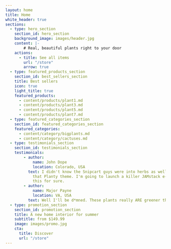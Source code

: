 ```yaml
---
layout: home
title: Home
white_header: true
sections:
  - type: hero_section
    section_id: hero_section
    background_image: images/header.jpg
    content: |-
        # Real, beautiful plants right to your door
    actions:
      - title: See all items
        url: "/store"
        arrow: true
  - type: featured_products_section
    section_id: best_sellers_section
    title: Best sellers
    icon: true
    light_title: true
    featured_products:
      - content/products/plant1.md
      - content/products/plant3.md
      - content/products/plant5.md
      - content/products/plant7.md
  - type: featured_categories_section
    section_id: featured_categories_section
    featured_categories:
      - content/category/bigplants.md
      - content/category/cactuses.md
  - type: testimonials_section
    section_id: testimonials_section
    testimonials:
        - author:
            name: John Dope
            location: Colorado, USA
          text: I didn't know the Snipcart guys were into herbs as well! How beautiful is
            that Planty theme. I'm going to launch a killer JAMstack e-commerce store using
            this for sure.
        - author:
            name: Major Payne
            location: VA, USA
          text: Well I'll be d*mned. These plants really ARE greener than any of my recruits.
  - type: promotion_section
    section_id: promotion_section
    title: A new home interior for summer
    subtitle: from $149.99
    image: images/promo.jpg
    cta:
      title: Discover
      url: "/store"
---
```

